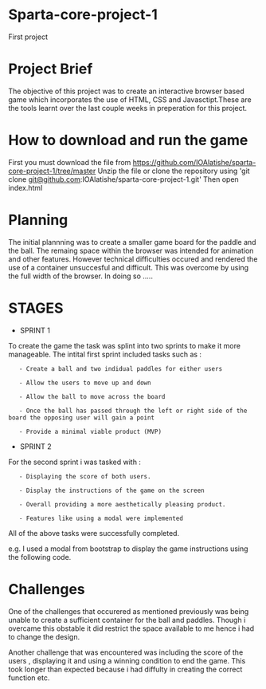 # Sparta-core-project-1
First project



# Project Brief
The objective of this project was to create an interactive browser based game which incorporates the use of HTML, CSS and Javasctipt.These are the tools learnt over the last couple weeks in preperation for this project. 


# How to download and run the game
First you must download the file from https://github.com/IOAlatishe/sparta-core-project-1/tree/master
Unzip the file or clone the repository using 'git clone git@github.com:IOAlatishe/sparta-core-project-1.git' 
Then open index.html 



  # Planning 
  
The initial plannning was to create a smaller game board for the paddle and the ball. The remaing space within the browser was intended for animation and other features. However technical difficulties occured and rendered the use of a container unsuccesful and difficult. This was overcome by using the full width of the browser. In doing so ..... 




# STAGES 
- SPRINT 1

To create the game the task was splint into two sprints to make it more manageable. 
The intital first sprint included tasks such as :

       - Create a ball and two indidual paddles for either users
        
       - Allow the users to move up and down
        
       - Allow the ball to move across the board
        
       - Once the ball has passed through the left or right side of the board the opposing user will gain a point
        
       - Provide a minimal viable product (MVP)


- SPRINT 2
  
For the second sprint i was tasked with : 
       
       - Displaying the score of both users.

       - Display the instructions of the game on the screen

       - Overall providing a more aesthetically pleasing product.

       - Features like using a modal were implemented 

 
All of the above tasks were successfully completed.
 
 e.g. I used a modal from bootstrap to display the game instructions using the following code.
 


#  Challenges 
  
One of the challenges that occurered as mentioned previously was being unable to create a sufficient container for the ball and paddles. Though i overcame this obstable it did restrict the space available to me hence i had to change the design. 

Another challenge that was encountered was including the score of the users , displaying it and using a winning condition to end the game. This took longer than expected because i had diffulty in creating the correct function etc.

